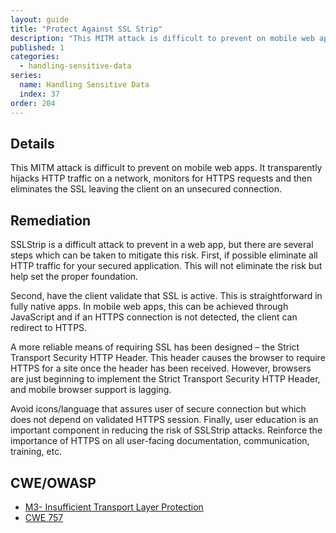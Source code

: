 ```yaml
---
layout: guide
title: "Protect Against SSL Strip"
description: "This MITM attack is difficult to prevent on mobile web apps."
published: 1
categories:
  - handling-sensitive-data
series:
  name: Handling Sensitive Data
  index: 37
order: 204
--- 
```


## Details 

This MITM attack is difficult to prevent on mobile web apps. It transparently hijacks HTTP traffic on a network, monitors for HTTPS requests and then eliminates the SSL leaving the client on an unsecured connection.

## Remediation

SSLStrip is a difficult attack to prevent in a web app, but there are several steps which can be taken to mitigate this risk. First, if possible eliminate all HTTP traffic for your secured application. This will not eliminate the risk but help set the proper foundation.

Second, have the client validate that SSL is active. This is straightforward in fully native apps. In mobile web apps, this can be achieved through JavaScript and if an HTTPS connection is not detected, the client can redirect to HTTPS.

A more reliable means of requiring SSL has been designed – the Strict Transport Security HTTP Header. This header causes the browser to require HTTPS for a site once the header has been received. However, browsers are just beginning to implement the Strict Transport Security HTTP Header, and mobile browser support is lagging.

Avoid icons/language that assures user of secure connection but which does not depend on validated HTTPS session. Finally, user education is an important component in reducing the risk of SSLStrip attacks. Reinforce the importance of HTTPS on all user-facing documentation, communication, training, etc.
 
## CWE/OWASP

 * [M3- Insufficient Transport Layer Protection](https://www.owasp.org/index.php/Mobile_Top_10_2014-M3)
 * [CWE 757](http://cwe.mitre.org/data/definitions/79.html)
